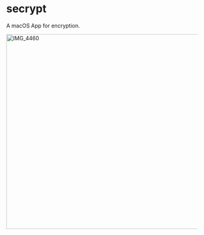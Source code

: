 # secrypt
A macOS App for encryption.

<img width="512" alt="IMG_4460" src="https://user-images.githubusercontent.com/42554671/148541655-7374e3fa-ed27-4363-91b6-5eba5ca482c6.png">
